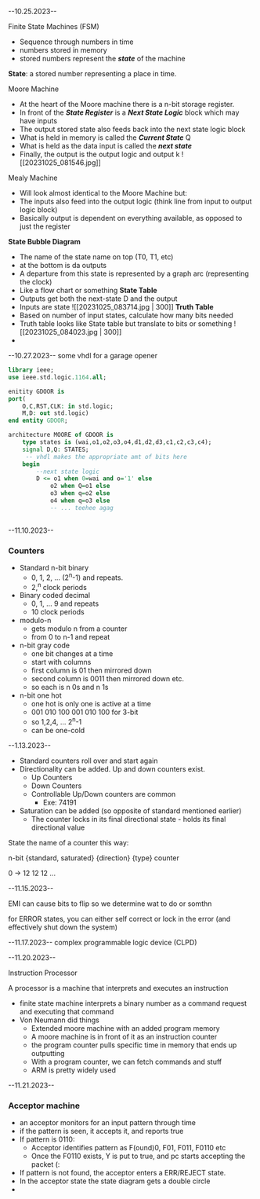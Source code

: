 --10.25.2023--

Finite State Machines (FSM)
- Sequence through numbers in time
- numbers stored in memory
- stored numbers represent the ***state*** of the machine

**State**: a stored number representing a place in time.

Moore Machine
- At the heart of the Moore machine there is a n-bit storage register.
- In front of the ***State Register*** is a ***Next State Logic*** block which may have inputs
- The output stored state also feeds back into the next state logic block
- What is held in memory is called the ***Current State*** Q
- What is held as the data input is called the ***next state***
- Finally, the output is the output logic and output k
![[20231025_081546.jpg]]


Mealy Machine
- Will look almost identical to the Moore Machine but:
- The inputs also feed into the output logic (think line from input to output logic block)
- Basically output is dependent on everything available, as opposed to just the register



**State Bubble Diagram**
- The name of the state name on top (T0, T1, etc)
- at the bottom is da outputs
- A departure from this state is represented by a graph arc (representing the clock)
- Like a flow chart or something
**State Table**
-  Outputs get both the next-state D and the output
- Inputs are state
![[20231025_083714.jpg | 300]]
**Truth Table**
- Based on number of input states, calculate how many bits needed
- Truth table looks like State table but translate to bits or something
![[20231025_084023.jpg | 300]]
- 


--10.27.2023--
	some vhdl for a garage opener

```vhdl
library ieee;
use ieee.std.logic.1164.all;

enitity GDOOR is
port(
	O,C,RST,CLK: in std.logic;
	M,D: out std.logic)
end entity GDOOR;

architecture MOORE of GDOOR is
	type states is (wai,o1,o2,o3,o4,d1,d2,d3,c1,c2,c3,c4);
	signal D,Q: STATES;
	 -- vhdl makes the appropriate amt of bits here
	begin 
		--next state logic
		D <= o1 when 0=wai and o='1' else 
			o2 when Q=o1 else
			o3 when q=o2 else
			o4 when q=o3 else 
			-- ... teehee agag
	
```

--11.10.2023--
### Counters
- Standard n-bit binary
	- 0, 1, 2, ... (2<sup>n</sup>-1) and repeats. 
	 - 2,<sup>n</sup> clock periods
- Binary coded decimal
	- 0, 1, ... 9 and repeats
	- 10 clock periods
- modulo-n
	- gets modulo n from a counter
	- from 0 to n-1 and repeat
- n-bit gray code
	- one bit changes at a time
	- start with columns
	- first column is 01 then mirrored down
	- second column is 0011 then mirrored down etc.
	- so each is n 0s and n 1s
- n-bit one hot
	- one hot is only one is active at a time
	- 001 010 100 001 010 100 for 3-bit
	- so 1,2,4, ... 2<sup>n</sup>-1
	- can be one-cold

--1.13.2023--

- Standard counters roll over and start again
- Directionality can be added. Up and down counters exist.
	- Up Counters
	- Down Counters
	- Controllable Up/Down counters are common
		- Exe:  74191
- Saturation can be added (so opposite of standard mentioned earlier)
	- The counter locks in its final directional state - holds its final directional value

State the name of a counter this way:

n-bit {standard, saturated} {direction} {type} counter

0 -> 12 12 12 ...

--11.15.2023--

EMI can cause bits to flip so we determine wat to do or somthn

for ERROR states, you can either self correct or lock in the error (and effectively shut down the system)


--11.17.2023--
complex programmable logic device (CLPD)

--11.20.2023--

Instruction Processor 

A processor is a machine that interprets and executes an instruction
- finite state machine interprets a  binary number as a command request and executing that command
- Von Neumann did things
	- Extended moore machine with an added program memory
	- A moore machine is in front of it as an instruction counter
	- the program counter pulls specific time in memory that ends up outputting
	- With a program counter, we can fetch commands and stuff
	- ARM is pretty widely used

--11.21.2023--

### Acceptor machine
- an acceptor monitors for an input pattern through time
- if the pattern is seen, it accepts it, and reports true
- If pattern is 0110:
	- Acceptor identifies pattern as F(ound)0, F01, F011, F0110 etc
	- Once the F0110 exists, Y is put to true, and pc starts accepting the packet (:
- If pattern is not found, the acceptor enters a ERR/REJECT state.
- In the acceptor state the state diagram gets a double circle
- 